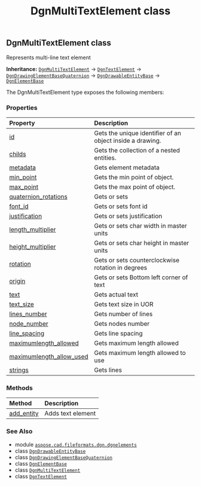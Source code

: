 ﻿---
title: DgnMultiTextElement class
second_title: Aspose.CAD for Python via .NET API References
description: 
type: docs
weight: 180
url: /python-net/aspose.cad.fileformats.dgn.dgnelements/dgnmultitextelement/
is_root: false
---

## DgnMultiTextElement class

Represents multi-line text element



**Inheritance:** [`DgnMultiTextElement`](/cad/python-net/aspose.cad.fileformats.dgn.dgnelements/dgnmultitextelement) → 
[`DgnTextElement`](/cad/python-net/aspose.cad.fileformats.dgn.dgnelements/dgntextelement) → 
[`DgnDrawingElementBaseQuaternion`](/cad/python-net/aspose.cad.fileformats.dgn.dgnelements/dgndrawingelementbasequaternion) → 
[`DgnDrawableEntityBase`](/cad/python-net/aspose.cad.fileformats.dgn.dgnelements/dgndrawableentitybase) → 
[`DgnElementBase`](/cad/python-net/aspose.cad.fileformats.dgn.dgnelements/dgnelementbase)



The DgnMultiTextElement type exposes the following members:

### Properties
| Property | Description |
| :- | :- |
| [id](/cad/python-net/aspose.cad.fileformats.dgn.dgnelements/dgnmultitextelement/id) | Gets the unique identifier of an object inside a drawing. |
| [childs](/cad/python-net/aspose.cad.fileformats.dgn.dgnelements/dgnmultitextelement/childs) | Gets the collection of a nested entities. |
| [metadata](/cad/python-net/aspose.cad.fileformats.dgn.dgnelements/dgnmultitextelement/metadata) | Gets element metadata |
| [min_point](/cad/python-net/aspose.cad.fileformats.dgn.dgnelements/dgnmultitextelement/min_point) | Gets the min point of object. |
| [max_point](/cad/python-net/aspose.cad.fileformats.dgn.dgnelements/dgnmultitextelement/max_point) | Gets the max point of object. |
| [quaternion_rotations](/cad/python-net/aspose.cad.fileformats.dgn.dgnelements/dgnmultitextelement/quaternion_rotations) | Gets or sets |
| [font_id](/cad/python-net/aspose.cad.fileformats.dgn.dgnelements/dgnmultitextelement/font_id) | Gets or sets font id |
| [justification](/cad/python-net/aspose.cad.fileformats.dgn.dgnelements/dgnmultitextelement/justification) | Gets or sets justification |
| [length_multiplier](/cad/python-net/aspose.cad.fileformats.dgn.dgnelements/dgnmultitextelement/length_multiplier) | Gets or sets char width in master units |
| [height_multiplier](/cad/python-net/aspose.cad.fileformats.dgn.dgnelements/dgnmultitextelement/height_multiplier) | Gets or sets char height in master units |
| [rotation](/cad/python-net/aspose.cad.fileformats.dgn.dgnelements/dgnmultitextelement/rotation) | Gets or sets counterclockwise rotation in degrees |
| [origin](/cad/python-net/aspose.cad.fileformats.dgn.dgnelements/dgnmultitextelement/origin) | Gets or sets Bottom left corner of text |
| [text](/cad/python-net/aspose.cad.fileformats.dgn.dgnelements/dgnmultitextelement/text) | Gets actual text |
| [text_size](/cad/python-net/aspose.cad.fileformats.dgn.dgnelements/dgnmultitextelement/text_size) | Gets text size in UOR |
| [lines_number](/cad/python-net/aspose.cad.fileformats.dgn.dgnelements/dgnmultitextelement/lines_number) | Gets number of lines |
| [node_number](/cad/python-net/aspose.cad.fileformats.dgn.dgnelements/dgnmultitextelement/node_number) | Gets nodes number |
| [line_spacing](/cad/python-net/aspose.cad.fileformats.dgn.dgnelements/dgnmultitextelement/line_spacing) | Gets line spacing |
| [maximumlength_allowed](/cad/python-net/aspose.cad.fileformats.dgn.dgnelements/dgnmultitextelement/maximumlength_allowed) | Gets maximum length allowed |
| [maximumlength_allow_used](/cad/python-net/aspose.cad.fileformats.dgn.dgnelements/dgnmultitextelement/maximumlength_allow_used) | Gets maximum length allowed to use |
| [strings](/cad/python-net/aspose.cad.fileformats.dgn.dgnelements/dgnmultitextelement/strings) | Gets lines |


### Methods
| Method | Description |
| :- | :- |
| [add_entity](/cad/python-net/aspose.cad.fileformats.dgn.dgnelements/dgnmultitextelement/add_entity/#aspose.cad.fileformats.dgn.dgnelements.DgnDrawableEntityBase) | Adds text element |



### See Also
* module [`aspose.cad.fileformats.dgn.dgnelements`](..)
* class [`DgnDrawableEntityBase`](/cad/python-net/aspose.cad.fileformats.dgn.dgnelements/dgndrawableentitybase)
* class [`DgnDrawingElementBaseQuaternion`](/cad/python-net/aspose.cad.fileformats.dgn.dgnelements/dgndrawingelementbasequaternion)
* class [`DgnElementBase`](/cad/python-net/aspose.cad.fileformats.dgn.dgnelements/dgnelementbase)
* class [`DgnMultiTextElement`](/cad/python-net/aspose.cad.fileformats.dgn.dgnelements/dgnmultitextelement)
* class [`DgnTextElement`](/cad/python-net/aspose.cad.fileformats.dgn.dgnelements/dgntextelement)
